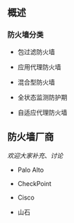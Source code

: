 ## 概述
### 防火墙分类
* 包过滤防火墙

* 应用代理防火墙

* 混合型防火墙

* 全状态监测防护期

* 自适应代理防火墙


## 防火墙厂商
*欢迎大家补充、讨论*

* Palo Alto

* CheckPoint

* Cisco

* 山石
